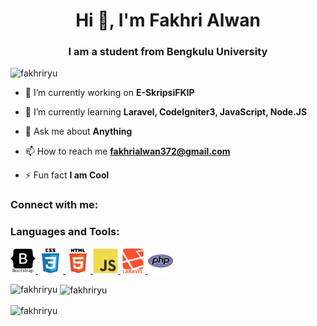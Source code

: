 <h1 align="center">Hi 👋, I'm Fakhri Alwan</h1>
<h3 align="center">I am a student from Bengkulu University</h3>

<p align="left"> <img src="https://komarev.com/ghpvc/?username=fakhriryu&label=Profile%20views&color=0e75b6&style=flat" alt="fakhriryu" /> </p>

- 🔭 I’m currently working on **E-SkripsiFKIP**

- 🌱 I’m currently learning **Laravel, CodeIgniter3, JavaScript, Node.JS**

- 💬 Ask me about **Anything**

- 📫 How to reach me **fakhrialwan372@gmail.com**

- ⚡ Fun fact **I am Cool**

<h3 align="left">Connect with me:</h3>
<p align="left">
</p>

<h3 align="left">Languages and Tools:</h3>
<p align="left"> <a href="https://getbootstrap.com" target="_blank" rel="noreferrer"> <img src="https://raw.githubusercontent.com/devicons/devicon/master/icons/bootstrap/bootstrap-plain-wordmark.svg" alt="bootstrap" width="40" height="40"/> </a> <a href="https://www.w3schools.com/css/" target="_blank" rel="noreferrer"> <img src="https://raw.githubusercontent.com/devicons/devicon/master/icons/css3/css3-original-wordmark.svg" alt="css3" width="40" height="40"/> </a> <a href="https://www.w3.org/html/" target="_blank" rel="noreferrer"> <img src="https://raw.githubusercontent.com/devicons/devicon/master/icons/html5/html5-original-wordmark.svg" alt="html5" width="40" height="40"/> </a> <a href="https://developer.mozilla.org/en-US/docs/Web/JavaScript" target="_blank" rel="noreferrer"> <img src="https://raw.githubusercontent.com/devicons/devicon/master/icons/javascript/javascript-original.svg" alt="javascript" width="40" height="40"/> </a> <a href="https://laravel.com/" target="_blank" rel="noreferrer"> <img src="https://raw.githubusercontent.com/devicons/devicon/master/icons/laravel/laravel-plain-wordmark.svg" alt="laravel" width="40" height="40"/> </a> <a href="https://www.php.net" target="_blank" rel="noreferrer"> <img src="https://raw.githubusercontent.com/devicons/devicon/master/icons/php/php-original.svg" alt="php" width="40" height="40"/> </a> </p>

<p><img align="left" src="https://github-readme-stats.vercel.app/api/top-langs?username=fakhriryu&show_icons=true&locale=en&layout=compact" alt="fakhriryu" /></p>

<p>&nbsp;<img align="center" src="https://github-readme-stats.vercel.app/api?username=fakhriryu&show_icons=true&locale=en" alt="fakhriryu" /></p>

<p><img align="center" src="https://github-readme-streak-stats.herokuapp.com/?user=fakhriryu&" alt="fakhriryu" /></p>
